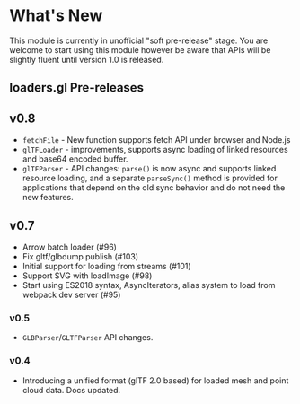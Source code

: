 # What's New

This module is currently in unofficial "soft pre-release" stage. You are welcome to start using this module however be aware that APIs will be slightly fluent until version 1.0 is released.


## loaders.gl Pre-releases

## v0.8

* `fetchFile` - New function supports fetch API under browser and Node.js
* `glTFLoader` - improvements, supports async loading of linked resources and base64 encoded buffer.
* `glTFParser` - API changes: `parse()` is now async and supports linked resource loading, and a separate `parseSync()` method is provided for applications that depend on the old sync behavior and do not need the new features.


## v0.7

* Arrow batch loader (#96)
* Fix gltf/glbdump publish (#103)
* Initial support for loading from streams (#101)
* Support SVG with loadImage (#98)
* Start using ES2018 syntax, AsyncIterators, alias system to load from webpack dev server (#95)


### v0.5

* `GLBParser`/`GLTFParser` API changes.


### v0.4

* Introducing a unified format (glTF 2.0 based) for loaded mesh and point cloud data. Docs updated.
